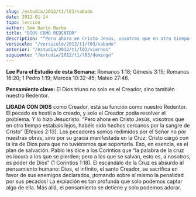 ```yaml
---
slug: /estudia/2012/t1/l03/sabado
date: 2012-01-14
tipo: leccion
author: Sem Dario Barba
title: "DIOS COMO REDENTOR"
description: "“Pero ahora en Cristo Jesús, vosotros que en otro tiempo estabais lejos, habéis  sido hechos cercanos por la sangre de Cristo” (Efesios 2:13). Los pecadores  somos redimidos por el Señor no por nuestras obras, sino por su gracia  manifestada en la Cruz; Cristo cargó con la ira..."
versiculo: "/versiculo/2012/t1/l03/sabado"
anterior: "/estudia/2012/t1/l02/viernes"
siguiente: "/estudia/2012/t1/l03/domingo"
---
```


**Lee Para el Estudio de esta Semana:** Romanos 1:18; Génesis 3:15; Romanos 16:20; 1 Pedro 1:19; Marcos 10:32-45; Mateo 27:46.

**Pensamiento clave:** El Dios triuno no solo es el Creador, sino también nuestro Redentor.

**LIGADA CON DIOS** como Creador, está su función como nuestro Redentor. El pecado es hostil a lo creado, y solo el Creador podía resolver el problema. Y lo hizo Jesucristo. “Pero ahora en Cristo Jesús, vosotros que en otro tiempo estabais lejos, habéis sido hechos cercanos por la sangre de Cristo” (Efesios 2:13). Los pecadores somos redimidos por el Señor no por nuestras obras, sino por su gracia manifestada en la Cruz; Cristo cargó con la ira de Dios para que no tuviéramos que soportarla. Eso, en esencia, es el plan de salvación. Pablo les dice a los Corintios que “la palabra de la cruz es locura a los que se pierden; pero a los que se salvan, esto es, a nosotros, es poder de Dios” (1 Corintios 1:18). El escándalo de la Cruz es absurdo al pensamiento humano: Dios, el infinito, el santo Creador, se sacrifica en favor de sus enemigos declarados, ¡tomando sobre sí mismo la penalidad por sus pecados! La expiación es tan profunda que solo podemos captar algo de ella. Más allá, el pensamiento se detiene y solo podemos adorar.
